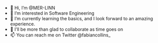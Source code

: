 - 👋 Hi, I’m @MER-LINN
- 👀 I’m interested in Software Engineering 
- 🌱 I’m currently learning the basics, and I look forward to an amazing experience.
- 💞️ I'll be more than glad to collaborate as time goes on
- 📫 You can reach me on Twitter @fabiancollins_

<!---
MER-LINN/MER-LINN is a ✨ special ✨ repository because its `README.md` (this file) appears on your GitHub profile.
You can click the Preview link to take a look at your changes.
--->
